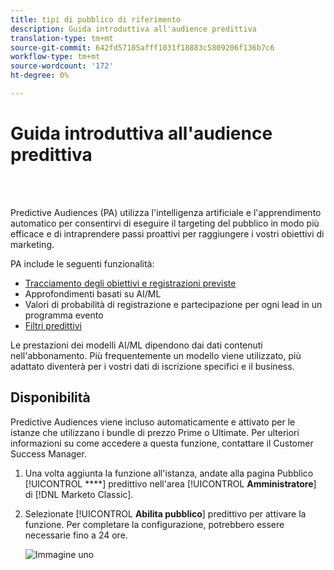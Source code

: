 ```yaml
---
title: tipi di pubblico di riferimento
description: Guida introduttiva all'audience predittiva
translation-type: tm+mt
source-git-commit: 642fd57105afff1031f18883c5809206f136b7c6
workflow-type: tm+mt
source-wordcount: '172'
ht-degree: 0%

---
```



# Guida introduttiva all&#39;audience predittiva

<br> 

Predictive Audiences (PA) utilizza l&#39;intelligenza artificiale e l&#39;apprendimento automatico per consentirvi di eseguire il targeting del pubblico in modo più efficace e di intraprendere passi proattivi per raggiungere i vostri obiettivi di marketing.

PA include le seguenti funzionalità:

* [Tracciamento degli obiettivi e registrazioni previste](/help/sky/understanding-goal-tracking-and-projected-registrations.md)
* Approfondimenti basati su AI/ML
* Valori di probabilità di registrazione e partecipazione per ogni lead in un programma evento
* [Filtri predittivi](/help/sky/predictive-filters.md)

Le prestazioni dei modelli AI/ML dipendono dai dati contenuti nell&#39;abbonamento. Più frequentemente un modello viene utilizzato, più adattato diventerà per i vostri dati di iscrizione specifici e il business.

## Disponibilità

Predictive Audiences viene incluso automaticamente e attivato per le istanze che utilizzano i bundle di prezzo Prime o Ultimate. Per ulteriori informazioni su come accedere a questa funzione, contattare il Customer Success Manager.

1. Una volta aggiunta la funzione all&#39;istanza, andate alla pagina Pubblico [!UICONTROL ****] predittivo nell&#39;area [!UICONTROL **Amministratore**] di [!DNL Marketo Classic].

1. Selezionate [!UICONTROL **Abilita pubblico**] predittivo per attivare la funzione. Per completare la configurazione, potrebbero essere necessarie fino a 24 ore.

   ![Immagine uno](/help/sky/assets/predictive-audiences/getting-started-with-predictive-audiences/getting-started-with-predictive-audiences-1.png)
